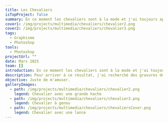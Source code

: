 ```yaml
---
title: Les Chevaliers
isTopProject: false
summary: En ce moment les chevaliers sont à la mode et j'ai toujours apprécié les RPG médiévaux, alors j'ai créé ces personnages sur photoshop.
cover1: /img/projects/multimedia/chevaliers/chevalier2.png
cover2: /img/projects/multimedia/chevaliers/chevalier3.png
tags:
  - Graphisme
  - Photoshop
tools:
  - Photoshop
projectUrl: ""
date: Mars 2025
team: []
introduction: En ce moment les chevaliers sont à la mode et j'ai toujours apprécié les RPG médiévaux, alors j'ai créé ces personnages sur photoshop.
description: Pour arriver à ce résultat, j'ai recherché des gravures de chevaliers dans des bibliothèques d'images historiques, puis j'en ai fait des montages auxquels j'ai ajouté un effet de dithering.
objective: Juste de m'amuser.
galleryImages:
  - path: /img/projects/multimedia/chevaliers/chevalier2.png
    legend: Chevalier avec une grande hache
  - path: /img/projects/multimedia/chevaliers/chevalier3.png
    legend: Chevalier à genou
  - path: /img/projects/multimedia/chevaliers/chevaliersCover.png
    legend: Chevalier avec une lance
---
```


#
